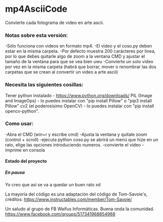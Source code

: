 # mp4AsciiCode
Convierte cada fotograma de video en arte ascii.


### Notas sobre esta versión:
  -Sólo funciona con videos en formato mp4.
  -El video y el coso.py deben estar en la misma carpeta.
  -Por defecto muestra 200 carácteres por linea, por lo que debes quitarle algo de zoom a la ventana CMD y ajustar el tamaño de la ventana para que se vea bien uwu
  -Convierte un solo video por vez en la misma carpeta (habrá que borrar, mover o renombrar las dos carpetas que se crean al convertir un video a arte ascii)


### Necesita las siguientes cosillas:
  Tener python instalado - https://www.python.org/downloads/
  PIL (Image and ImageOps) - lo puedes instalar con "pip install Pillow" o "pip3 install Pillow"
  cv2 (el poderosísimo OpenCV) - lo puedes instalar con "pip install opencv-python".


### Como usar:
  -Abra el CMD (win+r y escribe cmd)
  -Ajusta la ventana y quitale zoom (control + scroll)
  -ejecuta python coso.py
  se abrirá un menú que hize en un rato, elige las opciones introduciendo numeros.
  -convierte el video 
  -imprime en consola

#### Estado del proyecto
##### En pausa
Yo creo que así se va a quedar un buen rato xd

La mayoría del código es una adaptación del código de Tom-Savoie's, créditos:
https://www.instructables.com/member/Tom-Savoie/

Un saludo al grupo de FB Waifus Informáticas. Buena onda la comunidad.
https://www.facebook.com/groups/517341968854968
